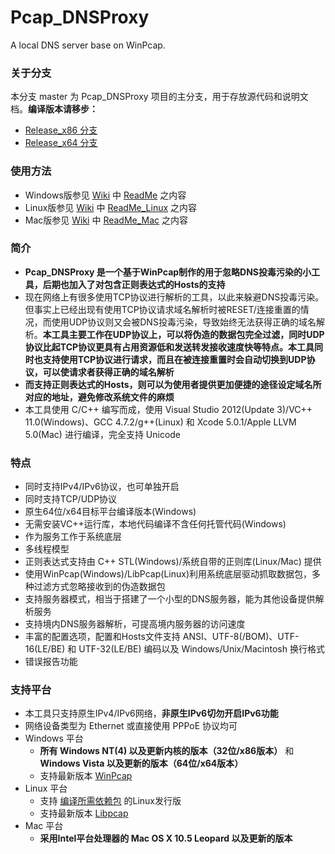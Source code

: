 ﻿Pcap_DNSProxy
=====
A local DNS server base on WinPcap.

### 关于分支
本分支 master 为 Pcap_DNSProxy 项目的主分支，用于存放源代码和说明文档。**编译版本请移步：**
* [Release_x86 分支](https://github.com/chengr28/pcap_dnsproxy/tree/Release_x86)<br />
* [Release_x64 分支](https://github.com/chengr28/pcap_dnsproxy/tree/Release_x64)<br />

### 使用方法
* Windows版参见 [Wiki](https://github.com/chengr28/pcap_dnsproxy/wiki) 中 [ReadMe](https://github.com/chengr28/pcap_dnsproxy/wiki/ReadMe) 之内容
* Linux版参见 [Wiki](https://github.com/chengr28/pcap_dnsproxy/wiki) 中 [ReadMe_Linux](https://github.com/chengr28/pcap_dnsproxy/wiki/ReadMe_Linux) 之内容
* Mac版参见 [Wiki](https://github.com/chengr28/pcap_dnsproxy/wiki) 中 [ReadMe_Mac](https://github.com/chengr28/pcap_dnsproxy/wiki/ReadMe_Mac) 之内容

### 简介
* **Pcap_DNSProxy 是一个基于WinPcap制作的用于忽略DNS投毒污染的小工具，后期也加入了对包含正则表达式的Hosts的支持**<br />
* 现在网络上有很多使用TCP协议进行解析的工具，以此来躲避DNS投毒污染。但事实上已经出现有使用TCP协议请求域名解析时被RESET/连接重置的情况，而使用UDP协议则又会被DNS投毒污染，导致始终无法获得正确的域名解析。**本工具主要工作在UDP协议上，可以将伪造的数据包完全过滤，同时UDP协议比起TCP协议更具有占用资源低和发送转发接收速度快等特点。本工具同时也支持使用TCP协议进行请求，而且在被连接重置时会自动切换到UDP协议，可以使请求者获得正确的域名解析**<br />
* **而支持正则表达式的Hosts，则可以为使用者提供更加便捷的途径设定域名所对应的地址，避免修改系统文件的麻烦**<br />
* 本工具使用 C/C++ 编写而成，使用 Visual Studio 2012(Update 3)/VC++ 11.0(Windows)、GCC 4.7.2/g++(Linux) 和 Xcode 5.0.1/Apple LLVM 5.0(Mac) 进行编译，完全支持 Unicode<br />

### 特点
* 同时支持IPv4/IPv6协议，也可单独开启
* 同时支持TCP/UDP协议
* 原生64位/x64目标平台编译版本(Windows)
* 无需安装VC++运行库，本地代码编译不含任何托管代码(Windows)
* 作为服务工作于系统底层
* 多线程模型
* 正则表达式支持由 C++ STL(Windows)/系统自带的正则库(Linux/Mac) 提供
* 使用WinPcap(Windows)/LibPcap(Linux)利用系统底层驱动抓取数据包，多种过滤方式忽略接收到的伪造数据包
* 支持服务器模式，相当于搭建了一个小型的DNS服务器，能为其他设备提供解析服务
* 支持境内DNS服务器解析，可提高境内服务器的访问速度
* 丰富的配置选项，配置和Hosts文件支持 ANSI、UTF-8(/BOM)、UTF-16(LE/BE) 和 UTF-32(LE/BE) 编码以及 Windows/Unix/Macintosh 换行格式
* 错误报告功能

### 支持平台
* 本工具只支持原生IPv4/IPv6网络，**非原生IPv6切勿开启IPv6功能**
* 网络设备类型为 Ethernet 或直接使用 PPPoE 协议均可
* Windows 平台
    * **所有 Windows NT(4) 以及更新内核的版本（32位/x86版本）** 和 **Windows Vista 以及更新的版本（64位/x64版本）**
    * 支持最新版本 [WinPcap](http://www.winpcap.org/install/default.htm)
* Linux 平台
    * 支持 [编译所需依赖包](https://github.com/chengr28/pcap_dnsproxy/wiki/ReadMe_Linux) 的Linux发行版
    * 支持最新版本 [Libpcap](http://www.tcpdump.org)
* Mac 平台
    * **采用Intel平台处理器的 Mac OS X 10.5 Leopard 以及更新的版本**